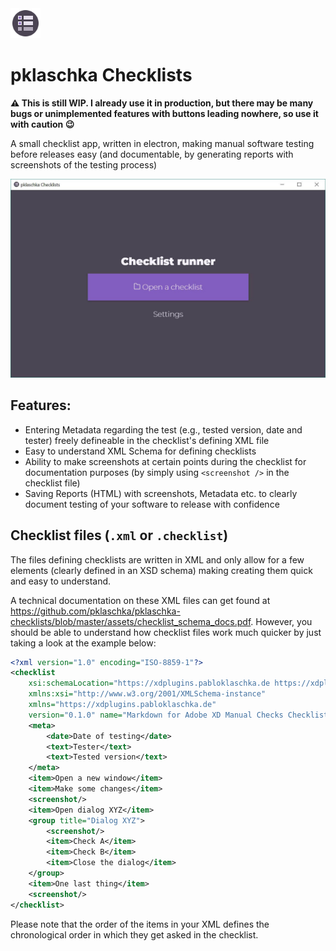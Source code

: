 <img alt="logo" height="48" src="https://github.com/pklaschka/pklaschka-checklists/blob/master/assets/icon.png?raw=true" />

# pklaschka Checklists

**:warning: This is still WIP. I already use it in production, but there may be many bugs or unimplemented features with buttons leading nowhere, so use it with caution :wink:**

A small checklist app, written in electron, making manual software testing before releases easy (and documentable, by generating reports with screenshots of the testing process)

![screenshot](https://github.com/pklaschka/pklaschka-checklists/blob/master/assets/screenshot-01.jpg?raw=true)

## Features:
- Entering Metadata regarding the test (e.g., tested version, date and tester) freely defineable in the checklist's defining XML file
- Easy to understand XML Schema for defining checklists
- Ability to make screenshots at certain points during the checklist for documentation purposes (by simply using `<screenshot />` in the checklist file)
- Saving Reports (HTML) with screenshots, Metadata etc. to clearly document testing of your software to release with confidence

## Checklist files (`.xml` or `.checklist`)
The files defining checklists are written in XML and only allow for a few elements (clearly defined in an XSD schema) making creating them quick and easy to understand.

A technical documentation on these XML files can get found at https://github.com/pklaschka/pklaschka-checklists/blob/master/assets/checklist_schema_docs.pdf. However, you should be able to understand how checklist files work much quicker by just taking a look at the example below:

```xml
<?xml version="1.0" encoding="ISO-8859-1"?>
<checklist 
    xsi:schemaLocation="https://xdplugins.pabloklaschka.de https://xdplugins.pabloklaschka.de/xsd/checklist.xsd" 
    xmlns:xsi="http://www.w3.org/2001/XMLSchema-instance" 
    xmlns="https://xdplugins.pabloklaschka.de" 
    version="0.1.0" name="Markdown for Adobe XD Manual Checks Checklist">
    <meta>
        <date>Date of testing</date>
        <text>Tester</text>
        <text>Tested version</text>
    </meta>
    <item>Open a new window</item>
    <item>Make some changes</item>
    <screenshot/>
    <item>Open dialog XYZ</item>
    <group title="Dialog XYZ">
        <screenshot/>
        <item>Check A</item>
        <item>Check B</item>
        <item>Close the dialog</item>
    </group>
    <item>One last thing</item>
    <screenshot/>
</checklist>
```

Please note that the order of the items in your XML defines the chronological order in which they get asked in the checklist.